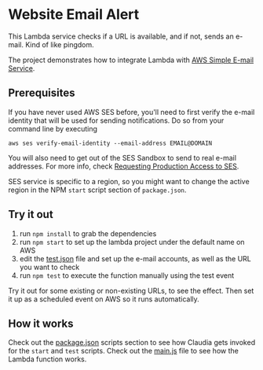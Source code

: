 # Website Email Alert 

This Lambda service checks if a URL is available, and if not, sends an e-mail. Kind of like pingdom.

The project demonstrates how to integrate Lambda with [AWS Simple E-mail Service](https://aws.amazon.com/ses/).

## Prerequisites

If you have never used AWS SES before, you'll need to first verify the e-mail identity that will be used for sending notifications. Do so from your command line by executing

````
aws ses verify-email-identity --email-address EMAIL@DOMAIN 

````
You will also need to get out of the SES Sandbox to send to real e-mail addresses. For more info, check [Requesting Production Access to SES](https://docs.aws.amazon.com/ses/latest/DeveloperGuide/request-production-access.html).

SES service is specific to a region, so you might want to change the active region in the NPM `start` script section of `package.json`.

## Try it out

1. run `npm install` to grab the dependencies
2. run `npm start` to set up the lambda project under the default name on AWS 
3. edit the [test.json](test.json) file and set up the e-mail accounts, as well as the URL you want to check
4. run `npm test` to execute the function manually using the test event

Try it out for some existing or non-existing URLs, to see the effect. Then set it up as a scheduled event on AWS so it runs automatically.

## How it works

Check out the [package.json](package.json) scripts section to see how Claudia gets invoked for the `start` and `test` scripts. Check out the [main.js](main.js) file to see how the Lambda function works.
